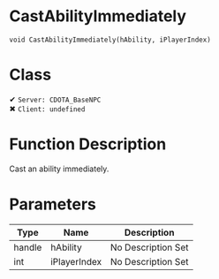 # CastAbilityImmediately
```
void CastAbilityImmediately(hAbility, iPlayerIndex)
```
# Class
✔ `Server: CDOTA_BaseNPC`  
✖ `Client: undefined`  

# Function Description
Cast an ability immediately.
# Parameters
Type|Name|Description
--|--|--
handle|hAbility|No Description Set
int|iPlayerIndex|No Description Set
